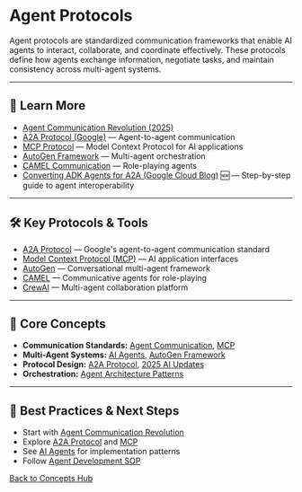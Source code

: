 # Agent Protocols

Agent protocols are standardized communication frameworks that enable AI agents to interact, collaborate, and coordinate effectively. These protocols define how agents exchange information, negotiate tasks, and maintain consistency across multi-agent systems.

---


## 📖 Learn More

- [Agent Communication Revolution (2025)](../reference/2025-ai-updates.md#1-agent-communication-revolution)
- [A2A Protocol (Google)](https://github.com/google/A2A/) — Agent-to-agent communication
- [MCP Protocol](./mcp.md) — Model Context Protocol for AI applications
- [AutoGen Framework](../reference/techniques/autogen/README.md) — Multi-agent orchestration
- [CAMEL Communication](../reference/techniques/camel/README.md) — Role-playing agents
- [Converting ADK Agents for A2A (Google Cloud Blog)](../guides/agent-development/adk-to-a2a-guide.md) 🆕 — Step-by-step guide to agent interoperability

---

## 🛠️ Key Protocols & Tools

- [A2A Protocol](https://github.com/google/A2A/) — Google's agent-to-agent communication standard
- [Model Context Protocol (MCP)](https://modelcontextprotocol.io/) — AI application interfaces
- [AutoGen](https://microsoft.github.io/autogen/) — Conversational multi-agent framework
- [CAMEL](../reference/techniques/camel/README.md) — Communicative agents for role-playing
- [CrewAI](https://github.com/joaomdmoura/crewAI) — Multi-agent collaboration platform

---

## 🧠 Core Concepts

- **Communication Standards:** [Agent Communication](./agent-communication.md), [MCP](./mcp.md)
- **Multi-Agent Systems:** [AI Agents](./ai-agents.md), [AutoGen Framework](../reference/techniques/autogen/README.md)
- **Protocol Design:** [A2A Protocol](https://github.com/google/A2A/), [2025 AI Updates](../reference/2025-ai-updates.md#agent-communication-protocols)
- **Orchestration:** [Agent Architecture Patterns](../guides/ai-agents.md#agent-architecture-patterns)

---

## 🚀 Best Practices & Next Steps

- Start with [Agent Communication Revolution](../reference/2025-ai-updates.md#1-agent-communication-revolution)
- Explore [A2A Protocol](https://github.com/google/A2A/) and [MCP](./mcp.md)
- See [AI Agents](./ai-agents.md) for implementation patterns
- Follow [Agent Development SOP](../guides/agent-development/sop_ai_agent.md)

[Back to Concepts Hub](./README.md)
